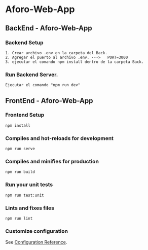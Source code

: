 # Aforo-Web-App

## BackEnd - Aforo-Web-App

### Backend Setup
```
1. Crear archivo .env en la carpeta del Back.
2. Agregar el puerto al archivo .env. --->   PORT=3000
3. ejecutar el comando npm install dentro de la carpeta Back.
```

### Run Backend Server.
```
Ejecutar el comando "npm run dev"
```

## FrontEnd - Aforo-Web-App

### Frontend Setup
```
npm install
```

### Compiles and hot-reloads for development
```
npm run serve
```

### Compiles and minifies for production
```
npm run build
```

### Run your unit tests
```
npm run test:unit
```

### Lints and fixes files
```
npm run lint
```

### Customize configuration
See [Configuration Reference](https://cli.vuejs.org/config/).
